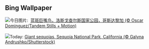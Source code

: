 ## Bing Wallpaper
![](https://www.bing.com/th?id=OHR.LittleToucanet_ZH-CN2910262009_UHD.jpg&w=1000)今日图片: &nbsp;[蓝斑巨嘴鸟，洛斯戈查尔斯国家公园，哥斯达黎加 (© Oscar Dominguez/Tandem Stills + Motion)](https://www.bing.com/th?id=OHR.LittleToucanet_ZH-CN2910262009_UHD.jpg)
<br><br/>
![](https://www.bing.com/th?id=OHR.GiantSequoias_EN-US4034909984_UHD.jpg&w=1000)Today: [Giant sequoias, Sequoia National Park, California (© Galyna Andrushko/Shutterstock)](https://www.bing.com/th?id=OHR.GiantSequoias_EN-US4034909984_UHD.jpg)
<br><br/>
